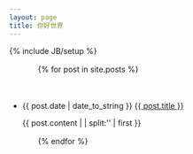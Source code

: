 ```yaml
---
layout: page
title: 你好世界
---
```

{% include JB/setup %}


<ul>

　　{% for post in site.posts %}

　　　　<li>{{ post.date | date_to_string }} <a href="{{ site.baseurl }}{{ post.url }}">{{ post.title }}</a></li>
            <p> {{ post.content  | | split:'<!--break-->' | first }}</p>

　　{% endfor %}

</ul>